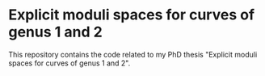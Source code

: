 # Explicit moduli spaces for curves of genus 1 and 2
This repository contains the code related to my PhD thesis "Explicit moduli spaces for curves of genus 1 and 2".
